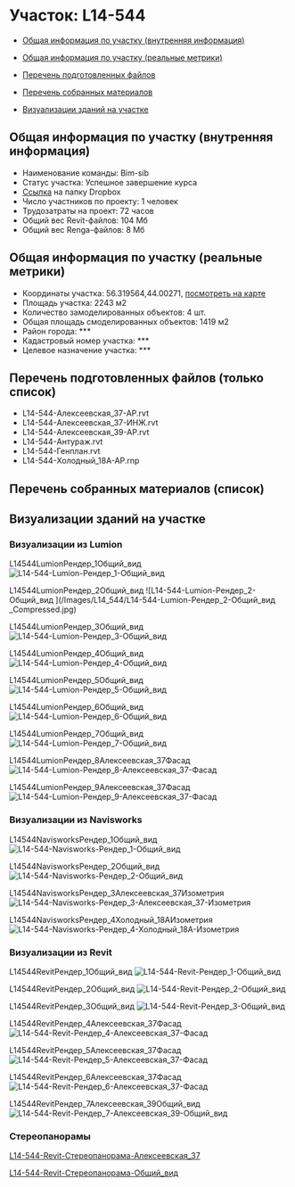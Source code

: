 # Участок: L14-544

* [Общая информация по участку (внутренняя информация)](#Chapter1)

* [Общая информация по участку (реальные метрики)](#Chapter2)

* [Перечень подготовленных файлов](#Chapter3)

* [Перечень собранных материалов](#Chapter4)

* [Визуализации зданий на участке](#Chapter6)

## <a id="Chapter1"></a> Общая информация по участку (внутренняя информация)
+ Наименование команды: Bim-sib
+ Статус участка: Успешное завершение курса
+ [Ссылка](https://www.dropbox.com/sh/wvvgv1nw1iqred9/AAB3FZoBk39e-J3-y7FZFhxua/L14_544?dl=0) на папку Dropbox
+ Число участников по проекту: 1 человек
+ Трудозатраты на проект: 72 часов
+ Общий вес Revit-файлов: 104 Мб
+ Общий вес Renga-файлов: 8 Мб
## <a id="Chapter2"></a> Общая информация по участку (реальные метрики)
+ Координаты участка: 56.319564,44.00271, [посмотреть на карте](https://yandex.ru/maps/47/nizhny-novgorod/?ll=44.00271%2C56.319564&z=19)
+ Площадь участка: 2243 м2
+ Количество замоделированных объектов: 4 шт.
+ Общая площадь смоделированных объектов: 1419 м2
+ Район города: *** 
+ Кадастровый номер участка: *** 
+ Целевое назначение участка: *** 
## <a id="Chapter3"></a> Перечень подготовленных файлов (только список)
+ L14-544-Алексеевская_37-АР.rvt
+ L14-544-Алексеевская_37-ИНЖ.rvt
+ L14-544-Алексеевская_39-АР.rvt
+ L14-544-Антураж.rvt
+ L14-544-Генплан.rvt
+ L14-544-Холодный_18А-АР.rnp
## <a id="Chapter4"></a> Перечень собранных материалов (список)
## <a id="Chapter6"></a> Визуализации зданий на участке
### Визуализации из Lumion
L14544LumionРендер_1Общий_вид
![L14-544-Lumion-Рендер_1-Общий_вид](/Images/L14_544/L14-544-Lumion-Рендер_1-Общий_вид_Compressed.jpg)

L14544LumionРендер_2Общий_вид 
![L14-544-Lumion-Рендер_2-Общий_вид ](/Images/L14_544/L14-544-Lumion-Рендер_2-Общий_вид _Compressed.jpg)

L14544LumionРендер_3Общий_вид
![L14-544-Lumion-Рендер_3-Общий_вид](/Images/L14_544/L14-544-Lumion-Рендер_3-Общий_вид_Compressed.jpg)

L14544LumionРендер_4Общий_вид
![L14-544-Lumion-Рендер_4-Общий_вид](/Images/L14_544/L14-544-Lumion-Рендер_4-Общий_вид_Compressed.jpg)

L14544LumionРендер_5Общий_вид
![L14-544-Lumion-Рендер_5-Общий_вид](/Images/L14_544/L14-544-Lumion-Рендер_5-Общий_вид_Compressed.jpg)

L14544LumionРендер_6Общий_вид
![L14-544-Lumion-Рендер_6-Общий_вид](/Images/L14_544/L14-544-Lumion-Рендер_6-Общий_вид_Compressed.jpg)

L14544LumionРендер_7Общий_вид
![L14-544-Lumion-Рендер_7-Общий_вид](/Images/L14_544/L14-544-Lumion-Рендер_7-Общий_вид_Compressed.jpg)

L14544LumionРендер_8Алексеевская_37Фасад
![L14-544-Lumion-Рендер_8-Алексеевская_37-Фасад](/Images/L14_544/L14-544-Lumion-Рендер_8-Алексеевская_37-Фасад_Compressed.jpg)

L14544LumionРендер_9Алексеевская_37Фасад
![L14-544-Lumion-Рендер_9-Алексеевская_37-Фасад](/Images/L14_544/L14-544-Lumion-Рендер_9-Алексеевская_37-Фасад_Compressed.jpg)

### Визуализации из Navisworks
L14544NavisworksРендер_1Общий_вид
![L14-544-Navisworks-Рендер_1-Общий_вид](/Images/L14_544/L14-544-Navisworks-Рендер_1-Общий_вид_Compressed.jpg)

L14544NavisworksРендер_2Общий_вид
![L14-544-Navisworks-Рендер_2-Общий_вид](/Images/L14_544/L14-544-Navisworks-Рендер_2-Общий_вид_Compressed.jpg)

L14544NavisworksРендер_3Алексеевская_37Изометрия
![L14-544-Navisworks-Рендер_3-Алексеевская_37-Изометрия](/Images/L14_544/L14-544-Navisworks-Рендер_3-Алексеевская_37-Изометрия_Compressed.jpg)

L14544NavisworksРендер_4Холодный_18АИзометрия
![L14-544-Navisworks-Рендер_4-Холодный_18А-Изометрия](/Images/L14_544/L14-544-Navisworks-Рендер_4-Холодный_18А-Изометрия_Compressed.jpg)

### Визуализации из Revit
L14544RevitРендер_1Общий_вид
![L14-544-Revit-Рендер_1-Общий_вид](/Images/L14_544/L14-544-Revit-Рендер_1-Общий_вид_Compressed.jpg)

L14544RevitРендер_2Общий_вид
![L14-544-Revit-Рендер_2-Общий_вид](/Images/L14_544/L14-544-Revit-Рендер_2-Общий_вид_Compressed.jpg)

L14544RevitРендер_3Общий_вид
![L14-544-Revit-Рендер_3-Общий_вид](/Images/L14_544/L14-544-Revit-Рендер_3-Общий_вид_Compressed.jpg)

L14544RevitРендер_4Алексеевская_37Фасад
![L14-544-Revit-Рендер_4-Алексеевская_37-Фасад](/Images/L14_544/L14-544-Revit-Рендер_4-Алексеевская_37-Фасад_Compressed.jpg)

L14544RevitРендер_5Алексеевская_37Фасад
![L14-544-Revit-Рендер_5-Алексеевская_37-Фасад](/Images/L14_544/L14-544-Revit-Рендер_5-Алексеевская_37-Фасад_Compressed.jpg)

L14544RevitРендер_6Алексеевская_37Фасад
![L14-544-Revit-Рендер_6-Алексеевская_37-Фасад](/Images/L14_544/L14-544-Revit-Рендер_6-Алексеевская_37-Фасад_Compressed.jpg)

L14544RevitРендер_7Алексеевская_39Общий_вид
![L14-544-Revit-Рендер_7-Алексеевская_39-Общий_вид](/Images/L14_544/L14-544-Revit-Рендер_7-Алексеевская_39-Общий_вид_Compressed.jpg)

### Стереопанорамы
[L14-544-Revit-Стереопанорама-Алексеевская_37](https://pano.autodesk.com/pano.html?url=jpgs/11140d60-593e-4189-849d-9f7444be696d&version=2)

[L14-544-Revit-Стереопанорама-Общий_вид](https://pano.autodesk.com/pano.html?url=jpgs/aaed0086-f930-4873-9eda-f6950ea5dff7&version=2)

